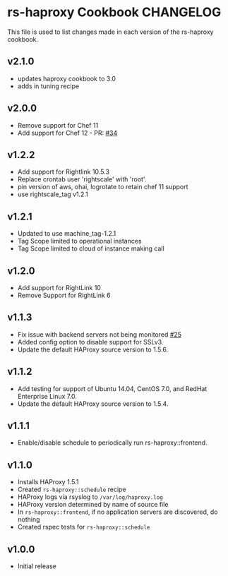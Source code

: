 rs-haproxy Cookbook CHANGELOG
=======================

This file is used to list changes made in each version of the rs-haproxy cookbook.

v2.1.0
------
- updates haproxy cookbook to 3.0
- adds in tuning recipe

v2.0.0
------
- Remove support for Chef 11
- Add support for Chef 12 - PR: [#34][]

v1.2.2
------
- Add support for Rightlink 10.5.3
- Replace crontab user 'rightscale' with 'root'.
- pin version of aws, ohai, logrotate to retain chef 11 support
- use rightscale_tag v1.2.1

v1.2.1
------
- Updated to use machine_tag-1.2.1
- Tag Scope limited to operational instances
- Tag Scope limited to cloud of instance making call

v1.2.0
------
- Add support for RightLink 10
- Remove Support for RightLink 6

v1.1.3
------

- Fix issue with backend servers not being monitored [#25][]
- Added config option to disable support for SSLv3.
- Update the default HAProxy source version to 1.5.6.

v1.1.2
------

- Add testing for support of Ubuntu 14.04, CentOS 7.0, and RedHat Enterprise Linux 7.0.
- Update the default HAProxy source version to 1.5.4.

v1.1.1
------

- Enable/disable schedule to periodically run rs-haproxy::frontend.

v1.1.0
------

- Installs HAProxy 1.5.1
- Created `rs-haproxy::schedule` recipe
- HAProxy logs via rsyslog to `/var/log/haproxy.log`
- HAProxy version determined by name of source file
- In `rs-haproxy::frontend`, if no application servers are discovered, do nothing
- Created rspec tests for `rs-haproxy::schedule`

v1.0.0
------

- Initial release

<!--- The following link definition list is generated by PimpMyChangelog --->
[#25]: https://github.com/rightscale-cookbooks/rs-haproxy/issues/25
[#34]: https://github.com/rightscale-cookbooks/rs-haproxy/issues/34
